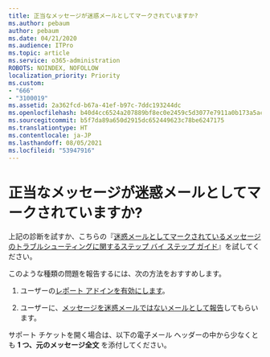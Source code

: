```yaml
---
title: 正当なメッセージが迷惑メールとしてマークされていますか?
ms.author: pebaum
author: pebaum
ms.date: 04/21/2020
ms.audience: ITPro
ms.topic: article
ms.service: o365-administration
ROBOTS: NOINDEX, NOFOLLOW
localization_priority: Priority
ms.custom:
- "666"
- "3100019"
ms.assetid: 2a362fcd-b67a-41ef-b97c-7ddc193244dc
ms.openlocfilehash: b40d4cc6524a207889bf8ec0e2459c5d3077e7911a0b173a5ac87bb330d5d2cb
ms.sourcegitcommit: b5f7da89a650d2915dc652449623c78be6247175
ms.translationtype: HT
ms.contentlocale: ja-JP
ms.lasthandoff: 08/05/2021
ms.locfileid: "53947916"
---
```

# <a name="do-you-have-legitimate-messages-being-marked-as-spam"></a>正当なメッセージが迷惑メールとしてマークされていますか?

上記の診断を試すか、こちらの『[迷惑メールとしてマークされているメッセージのトラブルシューティングに関するステップ バイ ステップ ガイド](https://docs.microsoft.com/microsoft-365/security/office-365-security/anti-spam-protection)』を試してください。
  
このような種類の問題を報告するには、次の方法をおすすめします。

1. ユーザーの[レポート アドインを有効にします](https://docs.microsoft.com/microsoft-365/security/office-365-security/enable-the-report-message-add-in)。

2. ユーザーに、[メッセージを迷惑メールではないメールとして報告](https://support.office.com/article/use-the-report-message-add-in-b5caa9f1-cdf3-4443-af8c-ff724ea719d2)してもらいます。

サポート チケットを開く場合は、以下の電子メール ヘッダーの中から少なくとも **1 つ、元のメッセージ全文** を添付してください。
  